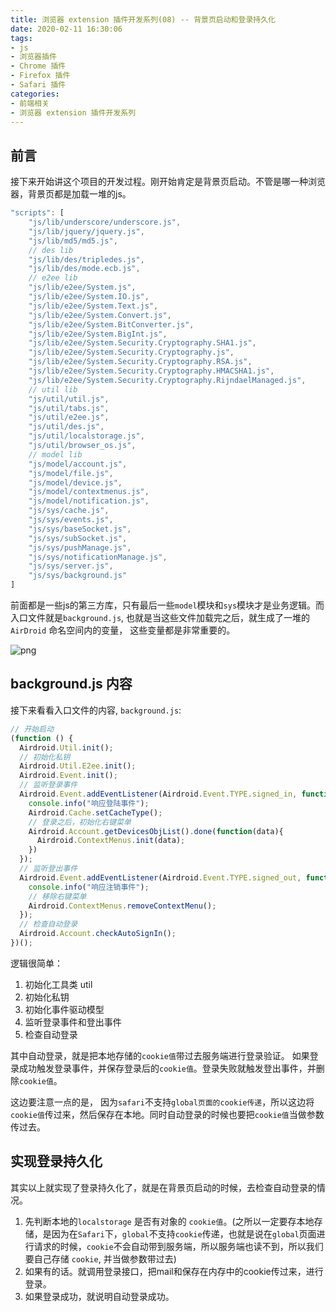```yaml
---
title: 浏览器 extension 插件开发系列(08) -- 背景页启动和登录持久化
date: 2020-02-11 16:30:06
tags: 
- js
- 浏览器插件
- Chrome 插件
- Firefox 插件
- Safari 插件
categories: 
- 前端相关
- 浏览器 extension 插件开发系列
---
```

## 前言
接下来开始讲这个项目的开发过程。刚开始肯定是背景页启动。不管是哪一种浏览器，背景页都是加载一堆的js。
<!--more-->
```javascript
"scripts": [
    "js/lib/underscore/underscore.js",
    "js/lib/jquery/jquery.js",
    "js/lib/md5/md5.js",
    // des lib
    "js/lib/des/tripledes.js",
    "js/lib/des/mode.ecb.js",
    // e2ee lib
    "js/lib/e2ee/System.js",
    "js/lib/e2ee/System.IO.js",
    "js/lib/e2ee/System.Text.js",
    "js/lib/e2ee/System.Convert.js",
    "js/lib/e2ee/System.BitConverter.js",
    "js/lib/e2ee/System.BigInt.js",
    "js/lib/e2ee/System.Security.Cryptography.SHA1.js",
    "js/lib/e2ee/System.Security.Cryptography.js",
    "js/lib/e2ee/System.Security.Cryptography.RSA.js",
    "js/lib/e2ee/System.Security.Cryptography.HMACSHA1.js",
    "js/lib/e2ee/System.Security.Cryptography.RijndaelManaged.js",
    // util lib
    "js/util/util.js",
    "js/util/tabs.js",
    "js/util/e2ee.js",
    "js/util/des.js",
    "js/util/localstorage.js",
    "js/util/browser_os.js",
    // model lib
    "js/model/account.js",
    "js/model/file.js",
    "js/model/device.js",
    "js/model/contextmenus.js",
    "js/model/notification.js",
    "js/sys/cache.js",
    "js/sys/events.js",
    "js/sys/baseSocket.js",
    "js/sys/subSocket.js",
    "js/sys/pushManage.js",
    "js/sys/notificationManage.js",
    "js/sys/server.js",
    "js/sys/background.js"
]
```
前面都是一些js的第三方库，只有最后一些`model`模块和`sys`模块才是业务逻辑。而入口文件就是`background.js`, 也就是当这些文件加载完之后，就生成了一堆的`AirDroid` 命名空间内的变量， 这些变量都是非常重要的。

![png](1.png)

## background.js 内容
接下来看看入口文件的内容, `background.js`:
```javascript
// 开始启动
(function () {
  Airdroid.Util.init();
  // 初始化私钥
  Airdroid.Util.E2ee.init();
  Airdroid.Event.init();
  // 监听登录事件
  Airdroid.Event.addEventListener(Airdroid.Event.TYPE.signed_in, function () {
    console.info("响应登陆事件");
    Airdroid.Cache.setCacheType();
    // 登录之后，初始化右键菜单
    Airdroid.Account.getDevicesObjList().done(function(data){
      Airdroid.ContextMenus.init(data);
    })
  });
  // 监听登出事件
  Airdroid.Event.addEventListener(Airdroid.Event.TYPE.signed_out, function () {
    console.info("响应注销事件");
    // 移除右键菜单
    Airdroid.ContextMenus.removeContextMenu();
  });
  // 检查自动登录
  Airdroid.Account.checkAutoSignIn();
})();
```
逻辑很简单：
1. 初始化工具类 util
2. 初始化私钥
3. 初始化事件驱动模型
4. 监听登录事件和登出事件
5. 检查自动登录

其中自动登录，就是把本地存储的`cookie值`带过去服务端进行登录验证。 如果登录成功触发登录事件，并保存登录后的`cookie值`。登录失败就触发登出事件，并删除`cookie值`。

这边要注意一点的是， 因为`safari`不支持`global页面的cookie传递`，所以这边将`cookie值`传过来，然后保存在本地。同时自动登录的时候也要把`cookie值`当做参数传过去。

## 实现登录持久化
其实以上就实现了登录持久化了，就是在背景页启动的时候，去检查自动登录的情况。

1. 先判断本地的`localstorage` 是否有对象的 `cookie值`。(之所以一定要存本地存储，是因为在`Safari`下，`global`不支持`cookie`传递，也就是说在`global`页面进行请求的时候，`cookie`不会自动带到服务端，所以服务端也读不到，所以我们要自己存储 `cookie`, 并当做参数带过去)
2. 如果有的话。就调用登录接口，把mail和保存在内存中的cookie传过来，进行登录。
3. 如果登录成功，就说明自动登录成功。









